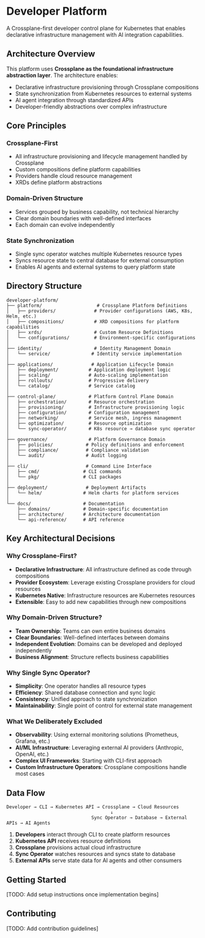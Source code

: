 # Developer Platform

A Crossplane-first developer control plane for Kubernetes that enables declarative infrastructure management with AI integration capabilities.

## Architecture Overview

This platform uses **Crossplane as the foundational infrastructure abstraction layer**. The architecture enables:

- Declarative infrastructure provisioning through Crossplane compositions
- State synchronization from Kubernetes resources to external systems
- AI agent integration through standardized APIs
- Developer-friendly abstractions over complex infrastructure

## Core Principles

### Crossplane-First
- All infrastructure provisioning and lifecycle management handled by Crossplane
- Custom compositions define platform capabilities
- Providers handle cloud resource management
- XRDs define platform abstractions

### Domain-Driven Structure
- Services grouped by business capability, not technical hierarchy
- Clear domain boundaries with well-defined interfaces
- Each domain can evolve independently

### State Synchronization
- Single sync operator watches multiple Kubernetes resource types
- Syncs resource state to central database for external consumption
- Enables AI agents and external systems to query platform state

## Directory Structure

```
developer-platform/
├── platform/                    # Crossplane Platform Definitions
│   ├── providers/              # Provider configurations (AWS, K8s, Helm, etc.)
│   ├── compositions/           # XRD compositions for platform capabilities
│   ├── xrds/                   # Custom Resource Definitions
│   └── configurations/         # Environment-specific configurations
│
├── identity/                   # Identity Management Domain
│   └── service/               # Identity service implementation
│
├── applications/              # Application Lifecycle Domain
│   ├── deployment/           # Application deployment logic
│   ├── scaling/              # Auto-scaling implementation  
│   ├── rollouts/             # Progressive delivery
│   └── catalog/              # Service catalog
│
├── control-plane/            # Platform Control Plane Domain
│   ├── orchestration/        # Resource orchestration
│   ├── provisioning/         # Infrastructure provisioning logic
│   ├── configuration/        # Configuration management
│   ├── networking/           # Service mesh, ingress management
│   ├── optimization/         # Resource optimization
│   └── sync-operator/        # K8s resource → database sync operator
│
├── governance/               # Platform Governance Domain
│   ├── policies/            # Policy definitions and enforcement
│   ├── compliance/          # Compliance validation
│   └── audit/               # Audit logging
│
├── cli/                     # Command Line Interface
│   ├── cmd/                # CLI commands
│   └── pkg/                # CLI packages
│
├── deployment/              # Deployment Artifacts
│   └── helm/               # Helm charts for platform services
│
└── docs/                   # Documentation
    ├── domains/            # Domain-specific documentation
    ├── architecture/       # Architecture documentation
    └── api-reference/      # API reference
```

## Key Architectural Decisions

### Why Crossplane-First?
- **Declarative Infrastructure**: All infrastructure defined as code through compositions
- **Provider Ecosystem**: Leverage existing Crossplane providers for cloud resources
- **Kubernetes Native**: Infrastructure resources are Kubernetes resources
- **Extensible**: Easy to add new capabilities through new compositions

### Why Domain-Driven Structure?
- **Team Ownership**: Teams can own entire business domains
- **Clear Boundaries**: Well-defined interfaces between domains
- **Independent Evolution**: Domains can be developed and deployed independently
- **Business Alignment**: Structure reflects business capabilities

### Why Single Sync Operator?
- **Simplicity**: One operator handles all resource types
- **Efficiency**: Shared database connection and sync logic
- **Consistency**: Unified approach to state synchronization
- **Maintainability**: Single point of control for external state management

### What We Deliberately Excluded
- **Observability**: Using external monitoring solutions (Prometheus, Grafana, etc.)
- **AI/ML Infrastructure**: Leveraging external AI providers (Anthropic, OpenAI, etc.)
- **Complex UI Frameworks**: Starting with CLI-first approach
- **Custom Infrastructure Operators**: Crossplane compositions handle most cases

## Data Flow

```
Developer → CLI → Kubernetes API → Crossplane → Cloud Resources
                                      ↓
                               Sync Operator → Database → External APIs → AI Agents
```

1. **Developers** interact through CLI to create platform resources
2. **Kubernetes API** receives resource definitions
3. **Crossplane** provisions actual cloud infrastructure
4. **Sync Operator** watches resources and syncs state to database
5. **External APIs** serve state data for AI agents and other consumers

## Getting Started

[TODO: Add setup instructions once implementation begins]

## Contributing

[TODO: Add contribution guidelines]
